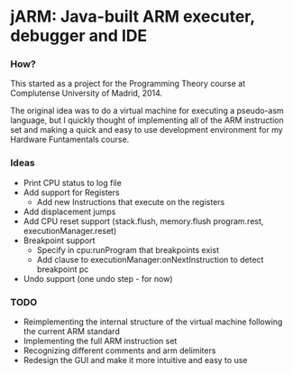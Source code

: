 # jARM: Java-built ARM executer, debugger and IDE #

### How? ###
This started as a project for the Programming Theory course at Complutense University of Madrid, 2014.

The original idea was to do a virtual machine for executing a pseudo-asm language, but I quickly thought of implementing all of the ARM instruction set and making a quick and easy to use development environment for my Hardware Funtamentals course. 

[//]: # (This is a comment ✓)

### Ideas ###
- Print CPU status to log file
- Add support for Registers
    - Add new Instructions that execute on the registers
- Add displacement jumps
- Add CPU reset support (stack.flush, memory.flush program.rest, executionManager.reset)
- Breakpoint support
    - Specify in cpu:runProgram that breakpoints exist
    - Add clause to executionManager:onNextInstruction to detect breakpoint pc
- Undo support (one undo step - for now)

### TODO ###
- Reimplementing the internal structure of the virtual machine following the current ARM standard
- Implementing the full ARM instruction set
- Recognizing different comments and arm delimiters
- Redesign the GUI and make it more intuitive and easy to use